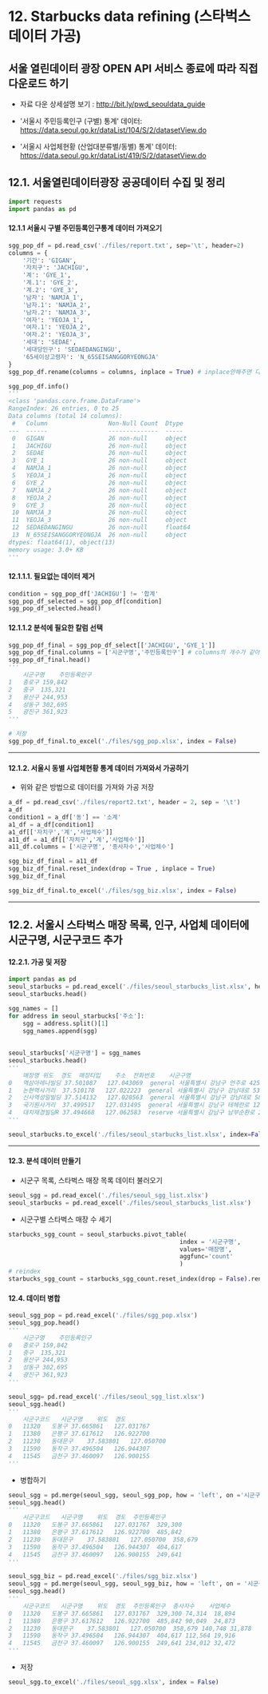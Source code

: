 # 12. Starbucks data refining (스타벅스 데이터 가공)

## 서울 열린데이터 광장 OPEN API 서비스 종료에 따라 직접 다운로드 하기

- 자료 다운 상세설명 보기 : http://bit.ly/pwd_seouldata_guide

- '서울시 주민등록인구 (구별) 통계' 데이터: https://data.seoul.go.kr/dataList/104/S/2/datasetView.do
-  '서울시 사업체현황 (산업대분류별/동별) 통계' 데이터: https://data.seoul.go.kr/dataList/419/S/2/datasetView.do

## 12.1. 서울열린데이터광장 공공데이터 수집 및 정리

```python
import requests
import pandas as pd
```

#### 12.1.1 서울시 구별 주민등록인구통계 데이터 가져오기
```python
sgg_pop_df = pd.read_csv('./files/report.txt', sep='\t', header=2)
columns = {
    '기간': 'GIGAN',
    '자치구': 'JACHIGU',
    '계': 'GYE_1',
    '계.1': 'GYE_2',
    '계.2': 'GYE_3',
    '남자': 'NAMJA_1',
    '남자.1': 'NAMJA_2',
    '남자.2': 'NAMJA_3',
    '여자': 'YEOJA_1',
    '여자.1': 'YEOJA_2',
    '여자.2': 'YEOJA_3',
    '세대': 'SEDAE',
    '세대당인구': 'SEDAEDANGINGU',
    '65세이상고령자': 'N_65SEISANGGORYEONGJA'
}
sgg_pop_df.rename(columns = columns, inplace = True) # inplace안해주면 다시 넣어야함
```

```python
sgg_pop_df.info()
'''
<class 'pandas.core.frame.DataFrame'>
RangeIndex: 26 entries, 0 to 25
Data columns (total 14 columns):
 #   Column                 Non-Null Count  Dtype  
---  ------                 --------------  -----  
 0   GIGAN                  26 non-null     object 
 1   JACHIGU                26 non-null     object 
 2   SEDAE                  26 non-null     object 
 3   GYE_1                  26 non-null     object 
 4   NAMJA_1                26 non-null     object 
 5   YEOJA_1                26 non-null     object 
 6   GYE_2                  26 non-null     object 
 7   NAMJA_2                26 non-null     object 
 8   YEOJA_2                26 non-null     object 
 9   GYE_3                  26 non-null     object 
 10  NAMJA_3                26 non-null     object 
 11  YEOJA_3                26 non-null     object 
 12  SEDAEDANGINGU          26 non-null     float64
 13  N_65SEISANGGORYEONGJA  26 non-null     object 
dtypes: float64(1), object(13)
memory usage: 3.0+ KB
'''
```

#### 12.1.1.1. 필요없는 데이터 제거

```python
condition = sgg_pop_df['JACHIGU'] != '합계'
sgg_pop_df_selected = sgg_pop_df[condition]
sgg_pop_df_selected.head()
```

#### 12.1.1.2 분석에 필요한 칼럼 선택

```python
sgg_pop_df_final = sgg_pop_df_select[['JACHIGU', 'GYE_1']]
sgg_pop_df_final.columns = ['시군구명','주민등록인구'] # columns의 개수가 같아야 함
sgg_pop_df_final.head()
'''
	시군구명	주민등록인구
1	종로구	159,842
2	중구	135,321
3	용산구	244,953
4	성동구	302,695
5	광진구	361,923
'''
```

```python
# 저장
sgg_pop_df_final.to_excel('./files/sgg_pop.xlsx', index = False)
```

---



#### 12.1.2. 서울시 동별 사업체현황 통계 데이터 가져와서 가공하기

- 위와 같은 방법으로 데이터를 가져와 가공 저장

```python
a_df = pd.read_csv('./files/report2.txt', header = 2, sep = '\t')
a_df
condition1 = a_df['동'] == '소계'
a1_df = a_df[condition1]
a1_df[['자치구','계','사업체수']]
a11_df = a1_df[['자치구','계','사업체수']]
a11_df.columns = ['시군구명', '종사자수','사업체수']

sgg_biz_df_final = a11_df
sgg_biz_df_final.reset_index(drop = True , inplace = True)
sgg_biz_df_final

sgg_biz_df_final.to_excel('./files/sgg_biz.xlsx', index = False)
```

---



## 12.2. 서울시 스타벅스 매장 목록, 인구, 사업체 데이터에 시군구명, 시군구코드 추가

#### 12.2.1. 가공 및 저장

```python
import pandas as pd
seoul_starbucks = pd.read_excel('./files/seoul_starbucks_list.xlsx', header=0)
seoul_starbucks.head()

sgg_names = []
for address in seoul_starbucks['주소']:
    sgg = address.split()[1]
    sgg_names.append(sgg)
    
    
seoul_starbucks['시군구명'] = sgg_names
seoul_starbucks.head()
'''
	매장명	위도	경도	매장타입	주소	전화번호	시군구명
0	역삼아레나빌딩	37.501087	127.043069	general	서울특별시 강남구 언주로 425 (역삼동)	1522-3232	강남구
1	논현역사거리	37.510178	127.022223	general	서울특별시 강남구 강남대로 538 (논현동)	1522-3232	강남구
2	신사역성일빌딩	37.514132	127.020563	general	서울특별시 강남구 강남대로 584 (논현동)	1522-3232	강남구
3	국기원사거리	37.499517	127.031495	general	서울특별시 강남구 테헤란로 125 (역삼동)	1522-3232	강남구
4	대치재경빌딩R	37.494668	127.062583	reserve	서울특별시 강남구 남부순환로 2947 (대치동)	1522-3232	강남구
'''

seoul_starbucks.to_excel('./files/seoul_starbucks_list.xlsx', index=False)
```

---



#### 12.3. 분석 데이터 만들기

- 시군구 목록, 스타벅스 매장 목록 데이터 불러오기

```python
seoul_sgg = pd.read_excel('./files/seoul_sgg_list.xlsx')
seoul_starbucks = pd.read_excel('./files/seoul_starbucks_list.xlsx')
```

- 시군구별 스타벅스 매장 수 세기

```python
starbucks_sgg_count = seoul_starbucks.pivot_table(
                                                index = '시군구명', 
                                                values='매장명', 
                                                aggfunc='count'
                                                )
# reindex
starbucks_sgg_count = starbucks_sgg_count.reset_index(drop = False).rename(columns = {'매장명':'스타벅스_매장수'})
```



#### 12.4. 데이터 병합

```python
seoul_sgg_pop = pd.read_excel('./files/sgg_pop.xlsx')
seoul_sgg_pop.head()
'''
	시군구명	주민등록인구
0	종로구	159,842
1	중구	135,321
2	용산구	244,953
3	성동구	302,695
4	광진구	361,923
'''
```

```python
seoul_sgg= pd.read_excel('./files/seoul_sgg_list.xlsx')
seoul_sgg.head()
'''
	시군구코드	시군구명	위도	경도
0	11320	도봉구	37.665861	127.031767
1	11380	은평구	37.617612	126.922700
2	11230	동대문구	37.583801	127.050700
3	11590	동작구	37.496504	126.944307
4	11545	금천구	37.460097	126.900155
'''
```

- 병합하기

```python
seoul_sgg = pd.merge(seoul_sgg, seoul_sgg_pop, how = 'left', on ='시군구명')
seoul_sgg.head()
'''
	시군구코드	시군구명	위도	경도	주민등록인구
0	11320	도봉구	37.665861	127.031767	329,300
1	11380	은평구	37.617612	126.922700	485,842
2	11230	동대문구	37.583801	127.050700	358,679
3	11590	동작구	37.496504	126.944307	404,617
4	11545	금천구	37.460097	126.900155	249,641
'''
```

```python
seoul_sgg_biz = pd.read_excel('./files/sgg_biz.xlsx')
seoul_sgg = pd.merge(seoul_sgg, seoul_sgg_biz, how = 'left', on = '시군구명')
seoul_sgg.head()
'''
	시군구코드	시군구명	위도	경도	주민등록인구	종사자수	사업체수
0	11320	도봉구	37.665861	127.031767	329,300	74,314	18,894
1	11380	은평구	37.617612	126.922700	485,842	90,049	24,873
2	11230	동대문구	37.583801	127.050700	358,679	140,748	31,878
3	11590	동작구	37.496504	126.944307	404,617	112,564	19,916
4	11545	금천구	37.460097	126.900155	249,641	234,012	32,472
'''
```

- 저장

```python
seoul_sgg.to_excel('./files/seoul_sgg.xlsx', index = False)
```



